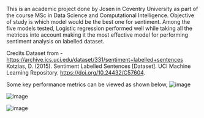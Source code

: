 This is an academic project done by Josen in Coventry University as part of the course MSc in Data Science and Computational Intelligence. 
Objective of study is which model would be the best one for sentiment. Among the five models tested, Logistic regression performed well while taking all the metrices into account making it the most effective model for performing sentiment analysis on labelled dataset.

Credits
Dataset from - https://archive.ics.uci.edu/dataset/331/sentiment+labelled+sentences
Kotzias, D. (2015). Sentiment Labelled Sentences [Dataset]. UCI Machine Learning Repository. https://doi.org/10.24432/C57604.

Some key performance metrics can be viewed as shown below,
![image](https://github.com/user-attachments/assets/af77b63e-b2dc-43f0-ab5c-4060688092dd)

![image](https://github.com/user-attachments/assets/f04d27ea-7383-403b-aad3-e448e5866c0d)

![image](https://github.com/user-attachments/assets/f23674ca-adca-4087-831a-e2f4b6ddf2ef)

